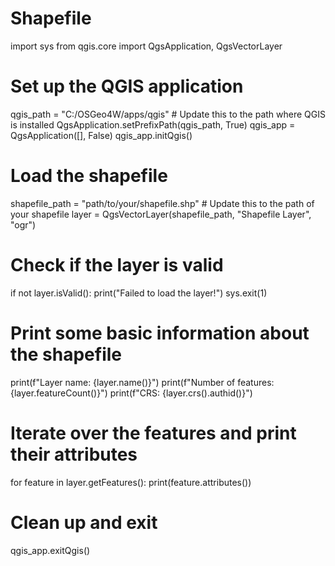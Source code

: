 # Shapefile

import sys
from qgis.core import QgsApplication, QgsVectorLayer

# Set up the QGIS application
qgis_path = "C:/OSGeo4W/apps/qgis"  # Update this to the path where QGIS is installed
QgsApplication.setPrefixPath(qgis_path, True)
qgis_app = QgsApplication([], False)
qgis_app.initQgis()

# Load the shapefile
shapefile_path = "path/to/your/shapefile.shp"  # Update this to the path of your shapefile
layer = QgsVectorLayer(shapefile_path, "Shapefile Layer", "ogr")

# Check if the layer is valid
if not layer.isValid():
    print("Failed to load the layer!")
    sys.exit(1)

# Print some basic information about the shapefile
print(f"Layer name: {layer.name()}")
print(f"Number of features: {layer.featureCount()}")
print(f"CRS: {layer.crs().authid()}")

# Iterate over the features and print their attributes
for feature in layer.getFeatures():
    print(feature.attributes())

# Clean up and exit
qgis_app.exitQgis()
